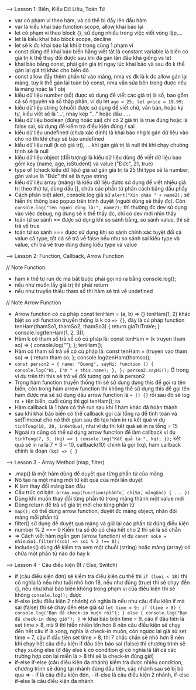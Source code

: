 --> Lesson 1: Biến, Kiểu Dữ Liệu, Toán Tử

- var có phạm vi theo hàm, và có thể bị đẩy lên đầu hàm
- var là kiểu khai báo function scope, allow khai báo lại
- let có phạm vi theo block {}, sử dụng nhiều trong việc viết vòng lặp,...
- let là kiểu khai báo block scope, decline
- let sẽ k đc khai báo lại khi ở trong cùng 1 phạm vi
- const dùng để khai báo biến hằng viết tắt là constant variable là biến có giá trị k thể thay đổi được sau khi đã gán lần đầu khá giống vs let
- khai báo bằng const, phải gán giá trị ngay lúc khai báo và sau đó k thể gán lại giá trị khác cho biến đó
- const allow đẩy thêm phần tử vào mảng, nma vs đk là k đc allow gán lại mảng, tuy k thể gán lại toàn bộ const, nma vẫn sửa bên trong được nếu là mảng hoặc là 1 obj
- kiểu dữ liệu number (số) được sử dụng để viết các giá trị là số, bao gồm cả số nguyên và số thập phân, ví dụ let `age = 25; let price = 19.99;`
- kiểu dữ liệu string (chuỗi) được sử dụng để viết chữ, văn bản, hoặc ký tự, kiểu viết sẽ là '...', nháy kép "..." hoặc dấu `...`
- kiểu dữ liệu boolean (đúng hoặc sai) chỉ có 2 giá trị là true đúng hoặc là false sai, sử dụng để kiểm tra điều kiện đúng / sai
- kiểu dữ liệu undefined (chưa xác định) là khai báo nhg k gán dữ liệu vào cho nó thì khi chạy sẽ báo undefined
- kiểu dữ liệu null (k có giá trị), ... khi gán giá trị là null thì khi chạy chương trình sẽ là null
- kiểu dữ liệu object (đối tượng) là kiểu dữ liệu dùng để viết dữ liệu bao gồm key (name, age, isStudent) và value ("Đức", 21, true)
- type of (check kiểu dữ liệu) giả sử gán giá trị là 25 thì type sẽ là number, gán value là "Đức" thì sẽ là type string
- kiểu dữ liệu array (mảng) là kiểu dữ liệu được sử dụng để viết nhiều giá trị theo thứ tự, dùng dấu [], chứa các phần tử phân cách bằng dấu phẩy
- Cách phân biệt alert, console.log giả sử `alert("Xin chào " + name2);` sẽ hiển thị thông báo popup trên trình duyệt (người dùng sẽ thấy đc). Còn `console.log("Tên người dùng là:", name2);` thì thường đc dev sử dụng vào việc debug, ng dùng sẽ k thể thấy đc, chỉ có dev mới nhìn thấy
- toán tử so sánh == được sử dụng khi so sánh bằng, so sánh value, thì sẽ trả về true
- toán tử so sánh === được sử dụng khi so sánh chính xác tuyệt đối cả value cả type, tất cả sẽ trả về false nếu như so sánh sai kiểu type và value, chỉ trả về true đúng đúng kiểu type và value

--> Lesson 2: Function, Callback, Arrow Function

// Note Function

- hàm k thể tự run đc mà bắt buộc phải gọi nó ra bằng console.log();
- nếu như muốn lấy giá trị thì phải return
- nếu như truyền thiếu tham số thì hàm sẽ trả về undefined

// Note Arrow Function

- Arrow function có cú pháp const tenHam = (a, b) => {} tenHam(1, 2) khác biệt so với function truyền thống là k có `=> {}`, đây là cú pháp
  function tenHam(thamSo1, thamSo2, thamSo3) {
  return giaTriTraVe;
  }
  console.log(tenHam(1, 2, 3));
- Hàm k có tham số trả về có cú pháp là:
  const tenHam = (k truyen tham so) => {
  console.log("");
  };
  tenHam();
- Hàm có tham số trả về có cú pháp là:
  const tenHam = (truyen vao tham so) => {
  return tham so;
  };
  console.log(tenHam(thamso));
- `const person2 = {
name: "Duong",
sayHi: function () {
console.log("Hi, I'm " + this.name);
},
};
person2.sayHi();`
  Ở trong ví dụ trên thì this sẽ trỏ về đối tượng gọi nó là person2
- Trong hàm function truyền thống thì sẽ sử dụng dụng this để gọi ra tên biến, còn trong hàm arrow function thì không thể sử dụng this để gọi tên hàm được mà sẽ sử dụng dấu arrow function là `= () {}` rồi sau đó sẽ log ra + tên biến, cuối cùng thì gọi tenHam(); ra
- Hàm callback là 1 hàm có thể run sau khi 1 hàm khác đã hoàn thành
- sau khi khai báo biến có thể callback gọi cái tổng ra để tính toán và setTimeout cho nó thời gian sau đó tạo hàm in ra kết quả ví dụ `tinhTong(10, 20, inKetQua)`, như ví dụ thì kết quả sẽ in ra tổng = 15
- Ngoài ra cũng có thể sử dụng arrow function để làm callback ví dụ
  `tinhTong(7, 3, (kq) => {
  console.log("Kết quả là:", kq);
});`
  kết quả sẽ in ra là 7 + 3 = 10, callback(10) chính là gọi (kq), hàm callback chính là đoạn `(kq) => { }`

--> Lesson 3 - Array Method (map, filter)

- .map() là một hàm dùng để duyệt qua từng phần tử của mảng
- Nó tạo ra một mảng mới từ kết quả của mỗi lần duyệt
- K làm thay đổi mảng ban đầu
- Cấu trúc cơ bản:
  `array.map(function(phầnTử, chỉSố, mảngGốc) { ... })`
- Dùng khi muốn thay đổi từng phần tử trong mảng thành một value mới
- Dùng return để trả về giá trị mới cho từng phần tử
- `map();` có thể dùng arrow function, duyệt đc mảng object, nhân đôi mảng mỗi phần tử
- filter() sử dụng để duyệt qua mảng và giữ lại các phần tử đúng điều kiện
- number % 2 === 0 Kiểm tra số đó có chia hết cho 2 thì sẽ là số chẵn
- => Cách viết hàm ngắn gọn (arrow function)
  ví dụ `const soLe = nhieuSo1.filter((so1) => so1 % 2 !== 0);`
- includes() dùng để kiểm tra xem một chuỗi (string) hoặc mảng (array) có chứa một phần tử nào đó hay k

--> Lesson 4 - Câu điều kiện (If / Else, Switch)

- if (câu điều kiện đơn) sẽ kiểm tra điều kiện cụ thể thì `if (tuoi < 18)` thì có nghĩa là nếu như tuổi nhỏ hơn 18, nếu như đúng (true) thì sẽ chạy đến {}, nếu như khai báo biến không trong phạm vi của điều kiện thì sẽ không `console.log();` được
- if-else (câu điều kiện 2 nhánh) có nghĩa là nếu như câu điều kiện if mà sai (false) thì sẽ chạy đến else giả sử
  `let time = 9;
if (time > 8) {
  console.log("Bạn đã check-in muộn rồi");
} else {
  console.log("Bạn đã check-in đúng giờ");
}`
  => khai báo biến time = 9, câu if đầu tiên là set time > 8, mà 9 thì hiển nhiên lớn hơn 8 nên câu điều kiện sẽ chạy đến hết câu if là xong, nghĩa là check-in muộn, còn ngược lại giả sử set time = 7, câu if đầu tiên set time > 8, thì 7 chắc chắn sẽ nhỏ hơn 8 nên khi chạy hết câu điều kiện if đầu tiên báo sai (false) thì chương trình sẽ chạy xuống else (ở đây else k có condition gì có nghĩa là tất cả các trường hợp còn lại miễn là > 8 thì sẽ là check-in đúng giờ)
- if-else if-else (câu điều kiện đa nhánh) kiểm tra được nhiều condition, chương trình sẽ dừng tại nhánh đúng đầu tiên, các nhánh sau sẽ bị bỏ qua
  => - if là câu điều kiện đơn, - if-else là câu điều kiện 2 nhánh, if-else if-else là câu điều kiện đa nhánh
